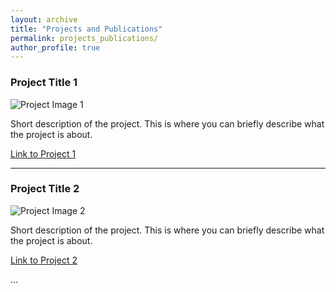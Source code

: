 ```yaml
---
layout: archive
title: "Projects and Publications"
permalink: projects_publications/
author_profile: true
---
```


### Project Title 1

![Project Image 1](/portfolio/images/profile.png)

Short description of the project. This is where you can briefly describe what the project is about.

[Link to Project 1](https://example.com/project1)

---

### Project Title 2

![Project Image 2](/portfolio/images/profile.png)

Short description of the project. This is where you can briefly describe what the project is about.

[Link to Project 2](https://example.com/project2)

...

